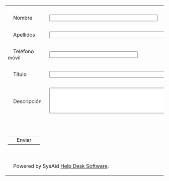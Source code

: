 <html lang="es" xml:lang="es"dir="LTR" >
<head>
<META http-equiv="Content-Type" content="text/html; charset=utf-8"/>
<meta http-equiv="Content-Language" content="es" />
<link href="css/master.css" rel="stylesheet" type="text/css"/>
</head>
<body>

<style type="text/css">

</style>

<script>

var changes = false;

function setChange(){
     changes = true;
     var obj=document.getElementById('OKBtn');
     var obj1=document.getElementById('ApplyBtn');
     var body=document.getElementById('OKBtn_body');
     var body1=document.getElementById('ApplyBtn_body');
}

var global_value;

function checkChange(val) {
     if (global_value.length!=val.length) {
       setChange();
       return;
     }
     for(i=0;i< global_value.length;i++) {
       if(global_value.charAt(i) != val.charAt(i)) {
         setChange();
       }
     }
}

function ValidateFrm(){
if (document.frm.firstName.value.replace(/^\s*/, "").replace(/\s*$/, "").length==0) {
  alert("Introduzca Nombre");
  document.frm.firstName.focus();
  return false;
}
if (document.frm.lastName.value.replace(/^\s*/, "").replace(/\s*$/, "").length==0) {
  alert("Introduzca Apellidos");
  document.frm.lastName.focus();
  return false;
}
if (document.frm.cellphone.value.replace(/^\s*/, "").replace(/\s*$/, "").length==0) {
  alert("Introduzca Teléfono móvil");
  document.frm.cellphone.focus();
  return false;
}
if (document.frm.title.value.replace(/^\s*/, "").replace(/\s*$/, "").length==0) {
  alert("Introduzca un título.");
  document.frm.title.focus();
  return false;
}
if (document.frm.desc.value.replace(/^\s*/, "").replace(/\s*$/, "").length==0) {
  alert("Introduzca una descripción.");
  document.frm.desc.focus();
  return false;
}
     return true;
}

function ExecuteOK(){
    if (! ValidateFrm())
      return;
    document.frm.OK.value = "OK";
    document.frm.submit();
}

function gotoPage(pageID) {
}
</script>
<table>

<form action="https://stratech.sysaidit.com:443/webformsubmit?pageEncoding=utf-8" method="post" name="frm">
<input type="hidden" name="X_TOKEN_stratech"  id="X_TOKEN_stratech"   value="69487162-e8e9-449a-adc8-d064ca1ed969"><input type="hidden" name="accountID" value="stratech" />
<input type="hidden" name="formID" value="64a1d9ed:1990633a44d:-5d6c" />
<input type="hidden" name="reRoute" value="0"> <input type="hidden" name="parentPageName" value="WebFormHTML.jsp?idx=0" >
<input type="hidden" name="paneMessage" value="">
<input type="hidden" name="paneType" value="">
<input type="hidden" name="paneBtnArrayButtons" value="">
<input type="hidden" name="panePreSubmitFunc" value="">
<input type="hidden" name="paneTextRow" value=""><input type="hidden" name="centerPopup" value=""/><script src="https://stratech.sysaidit.com:443/calendar3.js" type="text/javascript" language="javascript"></script>
<script type="text/javascript" language="javascript" src="https://stratech.sysaidit.com:443/webformsubmit?getJS=YES&accountID=stratech&formID=64a1d9ed:1990633a44d:-5d6c" >
</script>
  <tr><td colspan="2">&nbsp;</td></tr>  <tr>    <td class="Form_Ctrl_Label" >&nbsp;&nbsp;&nbsp;&nbsp;Nombre</td><td>&nbsp;&nbsp;<input name="firstName" type="text" onFocus="global_value=this.value" onChange="setChange();" onKeyUp="checkChange(this.value)" value="" size="40" maxlength="40"></td>
  </tr>  <tr><td colspan="2">&nbsp;</td></tr>  <tr>    <td class="Form_Ctrl_Label" >&nbsp;&nbsp;&nbsp;&nbsp;Apellidos</td><td>&nbsp;&nbsp;<input name="lastName" type="text" onFocus="global_value=this.value" onChange="setChange();" onKeyUp="checkChange(this.value)" value="" size="50" maxlength="50"></td>
  </tr>  <tr><td colspan="2">&nbsp;</td></tr>  <tr>    <td class="Form_Ctrl_Label" >&nbsp;&nbsp;&nbsp;&nbsp;Teléfono móvil</td><td>&nbsp;&nbsp;<input name="cellphone" type="text" onFocus="global_value=this.value" onChange="setChange();" onKeyUp="checkChange(this.value)" value="" size="32" maxlength="32"></td>
  </tr>  <tr><td colspan="2">&nbsp;</td></tr>  <tr>    <td class="Form_Ctrl_Label" >&nbsp;&nbsp;&nbsp;&nbsp;Título</td><td>&nbsp;&nbsp;<input name="title" type="text" onFocus="global_value=this.value" onChange="setChange();" onKeyUp="checkChange(this.value)" value="" size="50" maxlength="100">
</td>  </tr>  <tr><td colspan="2">&nbsp;</td></tr>  <tr>    <td class="Form_Ctrl_Label" >&nbsp;&nbsp;&nbsp;&nbsp;Descripción</td><td class="Form_Ctrl_Fields FieldBox">&nbsp;&nbsp;<textarea name="desc" cols="120" rows="5" id="desc" onchange="setChangeDesc(this);setChange(this);" onKeyUp="checkChangeDesc(this.value,this);checkChange(this.value,this);" onFocus="global_value=this.value" ></textarea>
</td>  </tr>  <tr>    <td colspan="2">&nbsp;</td>  </tr>  <tr >    <td colspan="1">&nbsp;      <table  class="Button3Parts" tabIndex="0" onclick="ExecuteOK();"><tbody class="Purple"><tr class=" - state - "><td class="ButtonFirst">&nbsp;</td><td class="ButtonLabel"><span>Enviar</span></td><td class="ButtonLast">&nbsp;</td></tr></tbody></table>           <input name="OK" type="hidden" value =""></td>  </tr>  <tr>    <td colspan="2">&nbsp;<br><p>&nbsp;&nbsp;&nbsp;&nbsp;Powered by SysAid <a href="http://www.ilient.com">Help Desk Software</a>.</p>  </td></tr>
</form>

</table>
</body>
</html>
